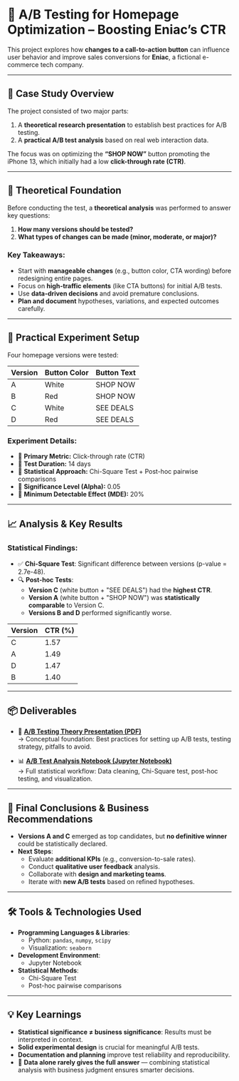 # 🧪 A/B Testing for Homepage Optimization – Boosting Eniac’s CTR

This project explores how **changes to a call-to-action button** can influence user behavior and improve sales conversions for **Eniac**, a fictional e-commerce tech company.

---

## 📖 Case Study Overview

The project consisted of two major parts:
1. A **theoretical research presentation** to establish best practices for A/B testing.
2. A **practical A/B test analysis** based on real web interaction data.

The focus was on optimizing the **“SHOP NOW”** button promoting the iPhone 13, which initially had a low **click-through rate (CTR)**.

---

## 🧠 Theoretical Foundation

Before conducting the test, a **theoretical analysis** was performed to answer key questions:

1. **How many versions should be tested?**
2. **What types of changes can be made (minor, moderate, or major)?**

### Key Takeaways:
- Start with **manageable changes** (e.g., button color, CTA wording) before redesigning entire pages.
- Focus on **high-traffic elements** (like CTA buttons) for initial A/B tests.
- Use **data-driven decisions** and avoid premature conclusions.
- **Plan and document** hypotheses, variations, and expected outcomes carefully.

---

## 🧪 Practical Experiment Setup

Four homepage versions were tested:

| Version | Button Color | Button Text   |
|---------|--------------|---------------|
| A       | White        | SHOP NOW      |
| B       | Red          | SHOP NOW      |
| C       | White        | SEE DEALS     |
| D       | Red          | SEE DEALS     |

### Experiment Details:
- 🎯 **Primary Metric:** Click-through rate (CTR)
- 📅 **Test Duration:** 14 days
- 🧮 **Statistical Approach:** Chi-Square Test + Post-hoc pairwise comparisons
- 🎯 **Significance Level (Alpha):** 0.05
- 🎯 **Minimum Detectable Effect (MDE):** 20%

---

## 📈 Analysis & Key Results

### Statistical Findings:
- ✅ **Chi-Square Test**: Significant difference between versions (p-value = 2.7e-48).
- 🔍 **Post-hoc Tests**:
  - **Version C** (white button + "SEE DEALS") had the **highest CTR**.
  - **Version A** (white button + "SHOP NOW") was **statistically comparable** to Version C.
  - **Versions B and D** performed significantly worse.

| Version | CTR (%) |
|---------|---------|
| C       | 1.57    |
| A       | 1.49    |
| D       | 1.47    |
| B       | 1.40    |

---

## 📦 Deliverables

- 🧠 [**A/B Testing Theory Presentation (PDF)**](https://github.com/SarmisthaPathak/Data_analytics_projects/blob/main/AB-Test_Homepage_ChiSquare/AB_Testing_Theory_and_Industry_Best_Practices.pdf)  
  → Conceptual foundation: Best practices for setting up A/B tests, testing strategy, pitfalls to avoid.

- 📊 [**A/B Test Analysis Notebook (Jupyter Notebook)**](https://github.com/SarmisthaPathak/Data_analytics_projects/blob/main/AB-Test_Homepage_ChiSquare/AB_Test_Chi_Square_Homepage_Eniac.ipynb)  
  → Full statistical workflow: Data cleaning, Chi-Square test, post-hoc testing, and visualization.

---

## 🧠 Final Conclusions & Business Recommendations

- **Versions A and C** emerged as top candidates, but **no definitive winner** could be statistically declared.
- **Next Steps**:
  - Evaluate **additional KPIs** (e.g., conversion-to-sale rates).
  - Conduct **qualitative user feedback** analysis.
  - Collaborate with **design and marketing teams**.
  - Iterate with **new A/B tests** based on refined hypotheses.

---

## 🛠 Tools & Technologies Used

- **Programming Languages & Libraries**:
  - Python: `pandas`, `numpy`, `scipy`
  - Visualization: `seaborn`
- **Development Environment**:
  - Jupyter Notebook
- **Statistical Methods**:
  - Chi-Square Test
  - Post-hoc pairwise comparisons

---

## 💡 Key Learnings

- **Statistical significance ≠ business significance**: Results must be interpreted in context.
- **Solid experimental design** is crucial for meaningful A/B tests.
- **Documentation and planning** improve test reliability and reproducibility.
- 📢 **Data alone rarely gives the full answer** — combining statistical analysis with business judgment ensures smarter decisions.

